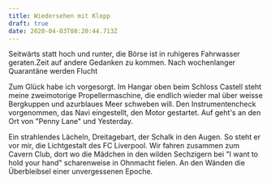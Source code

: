 ```yaml
---
title: Wiedersehen mit Klopp
draft: true
date: 2020-04-03T08:20:44.713Z
---
```

Seitwärts statt hoch und runter, die Börse ist in ruhigeres Fahrwasser geraten.Zeit auf andere Gedanken zu kommen. Nach wochenlanger Quarantäne werden Flucht

Zum Glück habe ich vorgesorgt. Im Hangar oben beim Schloss Castell steht meine zweimotorige Propellermaschine, die endlich wieder mal über weisse Bergkuppen und azurblaues Meer schweben will. Den Instrumentencheck vorgenommen, das Navi eingestellt, den Motor gestartet. Auf geht's an den Ort von "Penny Lane" und Yesterday.

Ein strahlendes Lächeln, Dreitagebart, der Schalk in den Augen. So steht er vor mir, die Lichtgestalt des FC Liverpool. Wir fahren zusammen zum Cavern Club, dort wo die Mädchen in den wilden Sechzigern bei "I want to hold your hand" scharenweise in Ohnmacht fielen. An den Wänden die Überbleibsel einer unvergessenen Epoche.
